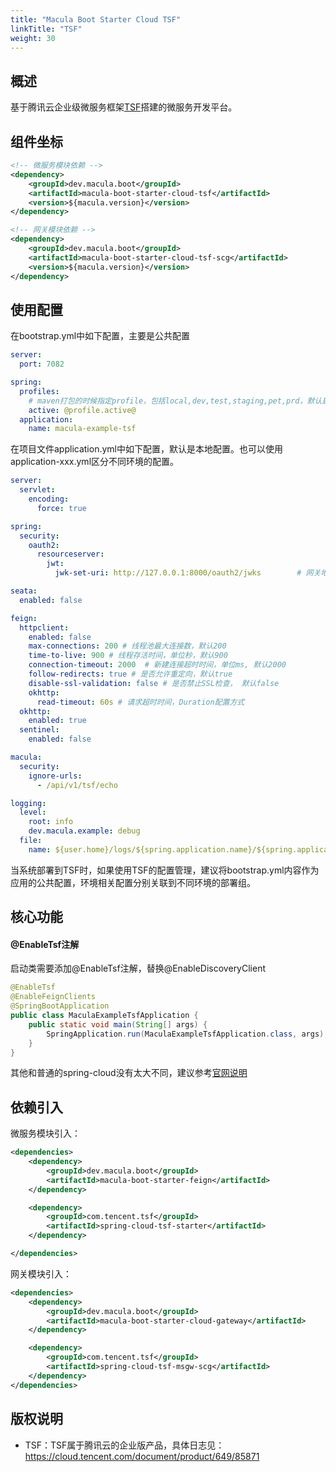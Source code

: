 ```yaml
---
title: "Macula Boot Starter Cloud TSF"
linkTitle: "TSF"
weight: 30
---
```


## 概述

基于腾讯云企业级微服务框架[TSF](https://cloud.tencent.com/document/product/649/13005)搭建的微服务开发平台。

## 组件坐标

```xml
<!-- 微服务模块依赖 -->
<dependency>
    <groupId>dev.macula.boot</groupId>
    <artifactId>macula-boot-starter-cloud-tsf</artifactId>
    <version>${macula.version}</version>
</dependency>

<!-- 网关模块依赖 -->
<dependency>
    <groupId>dev.macula.boot</groupId>
    <artifactId>macula-boot-starter-cloud-tsf-scg</artifactId>
    <version>${macula.version}</version>
</dependency>
```



## 使用配置

在bootstrap.yml中如下配置，主要是公共配置

```yaml
server:
  port: 7082

spring:
  profiles:
  	# maven打包的时候指定profile，包括local,dev,test,staging,pet,prd，默认启用local
    active: @profile.active@
  application:
    name: macula-example-tsf
```



在项目文件application.yml中如下配置，默认是本地配置。也可以使用application-xxx.yml区分不同环境的配置。

```yaml
server:
  servlet:
    encoding:
      force: true

spring:
  security:
    oauth2:
      resourceserver:
        jwt:
          jwk-set-uri: http://127.0.0.1:8000/oauth2/jwks        # 网关地址

seata:
  enabled: false

feign:
  httpclient:
    enabled: false
    max-connections: 200 # 线程池最大连接数，默认200
    time-to-live: 900 # 线程存活时间，单位秒，默认900
    connection-timeout: 2000  # 新建连接超时时间，单位ms, 默认2000
    follow-redirects: true # 是否允许重定向，默认true
    disable-ssl-validation: false # 是否禁止SSL检查， 默认false
    okhttp:
      read-timeout: 60s # 请求超时时间，Duration配置方式
  okhttp:
    enabled: true
  sentinel:
    enabled: false

macula:
  security:
    ignore-urls:
      - /api/v1/tsf/echo

logging:
  level:
    root: info
    dev.macula.example: debug
  file:
    name: ${user.home}/logs/${spring.application.name}/${spring.application.name}.log
```

当系统部署到TSF时，如果使用TSF的配置管理，建议将bootstrap.yml内容作为应用的公共配置，环境相关配置分别关联到不同环境的部署组。

## 核心功能

#### @EnableTsf注解

启动类需要添加@EnableTsf注解，替换@EnableDiscoveryClient

```java
@EnableTsf
@EnableFeignClients
@SpringBootApplication
public class MaculaExampleTsfApplication {
    public static void main(String[] args) {
        SpringApplication.run(MaculaExampleTsfApplication.class, args);
    }
}
```

其他和普通的spring-cloud没有太大不同，建议参考[官网说明](https://cloud.tencent.com/document/product/649/20261)

## 依赖引入

微服务模块引入：

```xml
<dependencies>
    <dependency>
        <groupId>dev.macula.boot</groupId>
        <artifactId>macula-boot-starter-feign</artifactId>
    </dependency>

    <dependency>
        <groupId>com.tencent.tsf</groupId>
        <artifactId>spring-cloud-tsf-starter</artifactId>
    </dependency>

</dependencies>
```

网关模块引入：

```xml
<dependencies>
    <dependency>
        <groupId>dev.macula.boot</groupId>
        <artifactId>macula-boot-starter-cloud-gateway</artifactId>
    </dependency>

    <dependency>
        <groupId>com.tencent.tsf</groupId>
        <artifactId>spring-cloud-tsf-msgw-scg</artifactId>
    </dependency>
</dependencies>
```



## 版权说明

- TSF：TSF属于腾讯云的企业版产品，具体日志见：https://cloud.tencent.com/document/product/649/85871